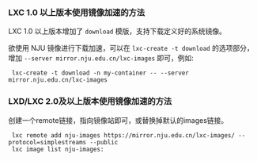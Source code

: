 ### LXC 1.0 以上版本使用镜像加速的方法

LXC 1.0 以上版本增加了 `download` 模版，支持下载定义好的系统镜像。

欲使用 NJU 镜像进行下载加速，可以在 `lxc-create -t download` 的选项部分， 增加 `--server mirror.nju.edu.cn/lxc-images` 即可，例如:

```
 lxc-create -t download -n my-container -- --server mirror.nju.edu.cn/lxc-images
```

### LXD/LXC 2.0及以上版本使用镜像加速的方法

创建一个remote链接，指向镜像站即可，或替换掉默认的images链接。

```
 lxc remote add nju-images https://mirror.nju.edu.cn/lxc-images/ --protocol=simplestreams --public
 lxc image list nju-images:
```